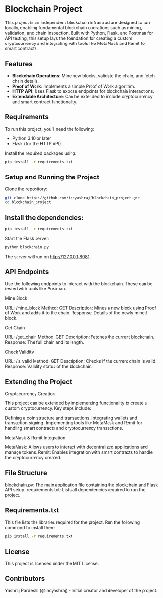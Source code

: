 # Blockchain Project

This project is an independent blockchain infrastructure designed to run locally, enabling fundamental blockchain operations such as mining, validation, and chain inspection. 
Built with Python, Flask, and Postman for API testing, this setup lays the foundation for creating a custom cryptocurrency and integrating with tools like MetaMask and Remit for smart contracts.

## Features
- **Blockchain Operations**: Mine new blocks, validate the chain, and fetch chain details.
- **Proof of Work**: Implements a simple Proof of Work algorithm.
- **HTTP API**: Uses Flask to expose endpoints for blockchain interactions.
- **Extendable Architecture**: Can be extended to include cryptocurrency and smart contract functionality.

## Requirements

To run this project, you'll need the following:
- Python 3.10 or later
- Flask (for the HTTP API)

Install the required packages using:
```bash
pip install -r requirements.txt
```

## Setup and Running the Project
Clone the repository:

```bash
git clone https://github.com/incyashraj/blockchain_project.git
cd blockchain_project
```
## Install the dependencies:

```bash
pip install -r requirements.txt
```

Start the Flask server:

```bash
python blockchain.py
```
The server will run on http://127.0.0.1:8081.

## API Endpoints
Use the following endpoints to interact with the blockchain. These can be tested with tools like Postman.

Mine Block

URL: /mine_block
Method: GET
Description: Mines a new block using Proof of Work and adds it to the chain.
Response: Details of the newly mined block.

Get Chain

URL: /get_chain
Method: GET
Description: Fetches the current blockchain.
Response: The full chain and its length.

Check Validity

URL: /is_valid
Method: GET
Description: Checks if the current chain is valid.
Response: Validity status of the blockchain.

## Extending the Project

Cryptocurrency Creation

This project can be extended by implementing functionality to create a custom cryptocurrency. Key steps include:

Defining a coin structure and transactions.
Integrating wallets and transaction signing.
Implementing tools like MetaMask and Remit for handling smart contracts and cryptocurrency transactions.


MetaMask & Remit Integration

MetaMask: Allows users to interact with decentralized applications and manage tokens.
Remit: Enables integration with smart contracts to handle the cryptocurrency created.


## File Structure

blockchain.py: The main application file containing the blockchain and Flask API setup.
requirements.txt: Lists all dependencies required to run the project.

## Requirements.txt
This file lists the libraries required for the project. Run the following command to install them:

```bash
pip install -r requirements.txt
```
## License
This project is licensed under the MIT License.

## Contributors

Yashraj Pardeshi (@incyashraj) - Initial creator and developer of the project.


